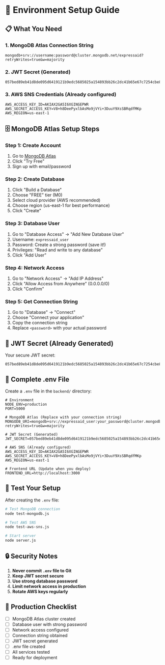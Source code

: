 # 🔧 Environment Setup Guide

## 📋 What You Need

### 1. MongoDB Atlas Connection String
```
mongodb+srv://username:password@cluster.mongodb.net/expressaid?retryWrites=true&w=majority
```

### 2. JWT Secret (Generated)
```
057bed89eb41d8de095d6419121b9edc5685025a154893bb26c2dc41b65e67c7254cbe8202c4654deef8514fc158404ef6952736b54953ce0b4b2f484267853f
```

### 3. AWS SNS Credentials (Already configured)
```
AWS_ACCESS_KEY_ID=AKIAX2GA5I6XGINGEPWR
AWS_SECRET_ACCESS_KEY=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
AWS_REGION=us-east-1
```

## 🗄️ MongoDB Atlas Setup Steps

### Step 1: Create Account
1. Go to [MongoDB Atlas](https://www.mongodb.com/atlas)
2. Click "Try Free"
3. Sign up with email/password

### Step 2: Create Database
1. Click "Build a Database"
2. Choose "FREE" tier (M0)
3. Select cloud provider (AWS recommended)
4. Choose region (us-east-1 for best performance)
5. Click "Create"

### Step 3: Database User
1. Go to "Database Access" → "Add New Database User"
2. Username: `expressaid_user`
3. Password: Create a strong password (save it!)
4. Privileges: "Read and write to any database"
5. Click "Add User"

### Step 4: Network Access
1. Go to "Network Access" → "Add IP Address"
2. Click "Allow Access from Anywhere" (0.0.0.0/0)
3. Click "Confirm"

### Step 5: Get Connection String
1. Go to "Database" → "Connect"
2. Choose "Connect your application"
3. Copy the connection string
4. Replace `<password>` with your actual password

## 🔐 JWT Secret (Already Generated)

Your secure JWT secret:
```
057bed89eb41d8de095d6419121b9edc5685025a154893bb26c2dc41b65e67c7254cbe8202c4654deef8514fc158404ef6952736b54953ce0b4b2f484267853f
```

## 📝 Complete .env File

Create a `.env` file in the `backend/` directory:

```env
# Environment
NODE_ENV=production
PORT=5000

# MongoDB Atlas (Replace with your connection string)
MONGODB_URI=mongodb+srv://expressaid_user:your_password@cluster.mongodb.net/expressaid?retryWrites=true&w=majority

# JWT Secret (Generated)
JWT_SECRET=057bed89eb41d8de095d6419121b9edc5685025a154893bb26c2dc41b65e67c7254cbe8202c4654deef8514fc158404ef6952736b54953ce0b4b2f484267853f

# AWS SNS (Already configured)
AWS_ACCESS_KEY_ID=AKIAX2GA5I6XGINGEPWR
AWS_SECRET_ACCESS_KEY=V8+h8DeePyxlbAsMo9jVYi+3DuuY9XsSBRqdfMKp
AWS_REGION=us-east-1

# Frontend URL (Update when you deploy)
FRONTEND_URL=http://localhost:3000
```

## 🧪 Test Your Setup

After creating the `.env` file:

```bash
# Test MongoDB connection
node test-mongodb.js

# Test AWS SNS
node test-aws-sns.js

# Start server
node server.js
```

## 🔒 Security Notes

1. **Never commit `.env` file to Git**
2. **Keep JWT secret secure**
3. **Use strong database password**
4. **Limit network access in production**
5. **Rotate AWS keys regularly**

## 🚀 Production Checklist

- [ ] MongoDB Atlas cluster created
- [ ] Database user with strong password
- [ ] Network access configured
- [ ] Connection string obtained
- [ ] JWT secret generated
- [ ] .env file created
- [ ] All services tested
- [ ] Ready for deployment 
